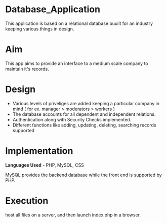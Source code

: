 Database_Application
====================
This application is based on a relational database buuilt for an industry keeping various things in design.

Aim
============
This app aims to provide an interface to a medium scale company to maintain it's records.

Design
===========
* Various levels of priveliges are added keeping a particular company in mind ( for ex. manager > moderators > workers )
* The database accounts for all dependent and independent relations.
* Authentication along with Security Checks implemented. 
* Different functions like adding, updating, deleting, searching records supported

Implementation
===================

**Languages Used** - PHP, MySQL, CSS

MySQL provides the backend database while the front end is supported by PHP.

Execution
==============

host all files on a server, and then launch index.php in a browser.
